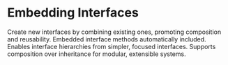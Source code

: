 # Embedding Interfaces

Create new interfaces by combining existing ones, promoting composition and reusability. Embedded interface methods automatically included. Enables interface hierarchies from simpler, focused interfaces. Supports composition over inheritance for modular, extensible systems.